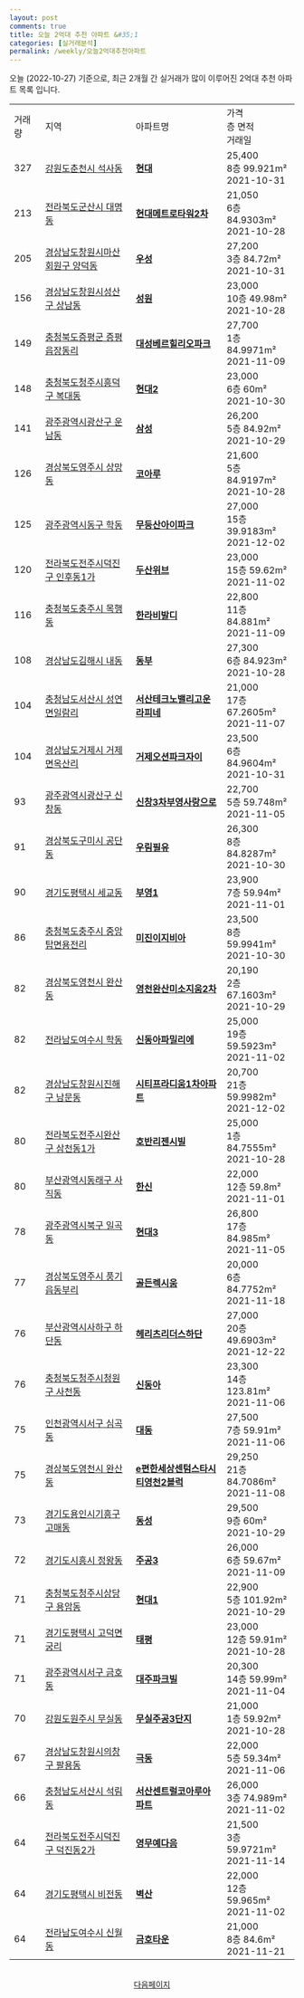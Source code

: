 ```yaml
---
layout: post
comments: true
title: 오늘 2억대 추천 아파트 &#35;1
categories: [실거래분석]
permalink: /weekly/오늘2억대추천아파트
---
```


오늘 (2022-10-27) 기준으로, 최근 2개월 간 실거래가 많이 이루어진 2억대 추천 아파트 목록 입니다.

<table class="sortable">
  <tr>
    <td>거래량</td>
    <td>지역</td>
    <td>아파트명</td>
    <td>가격<br>층 면적<br>거래일</td>
  </tr>

  <tr class="item">
    <td>327</td>
    <td><a href="/apt/강원도춘천시석사동">강원도춘천시 석사동</a></td>
    <td style="font-weight: bold;"><a href="/apt/강원도춘천시석사동현대">현대</a></td>
    <td>25,400<br>8층  99.921m²<br>2021-10-31</td>
  </tr>

  <tr class="item">
    <td>213</td>
    <td><a href="/apt/전라북도군산시대명동">전라북도군산시 대명동</a></td>
    <td style="font-weight: bold;"><a href="/apt/전라북도군산시대명동현대메트로타워2차">현대메트로타워2차</a></td>
    <td>21,050<br>6층  84.9303m²<br>2021-10-28</td>
  </tr>

  <tr class="item">
    <td>205</td>
    <td><a href="/apt/경상남도창원시마산회원구양덕동">경상남도창원시마산회원구 양덕동</a></td>
    <td style="font-weight: bold;"><a href="/apt/경상남도창원시마산회원구양덕동우성">우성</a></td>
    <td>27,200<br>3층  84.72m²<br>2021-10-31</td>
  </tr>

  <tr class="item">
    <td>156</td>
    <td><a href="/apt/경상남도창원시성산구상남동">경상남도창원시성산구 상남동</a></td>
    <td style="font-weight: bold;"><a href="/apt/경상남도창원시성산구상남동성원">성원</a></td>
    <td>23,000<br>10층  49.98m²<br>2021-10-28</td>
  </tr>

  <tr class="item">
    <td>149</td>
    <td><a href="/apt/충청북도증평군증평읍장동리">충청북도증평군 증평읍장동리</a></td>
    <td style="font-weight: bold;"><a href="/apt/충청북도증평군증평읍장동리대성베르힐리오파크">대성베르힐리오파크</a></td>
    <td>27,700<br>1층  84.9971m²<br>2021-11-09</td>
  </tr>

  <tr class="item">
    <td>148</td>
    <td><a href="/apt/충청북도청주시흥덕구복대동">충청북도청주시흥덕구 복대동</a></td>
    <td style="font-weight: bold;"><a href="/apt/충청북도청주시흥덕구복대동현대2">현대2</a></td>
    <td>23,000<br>6층  60m²<br>2021-10-30</td>
  </tr>

  <tr class="item">
    <td>141</td>
    <td><a href="/apt/광주광역시광산구운남동">광주광역시광산구 운남동</a></td>
    <td style="font-weight: bold;"><a href="/apt/광주광역시광산구운남동삼성">삼성</a></td>
    <td>26,200<br>5층  84.92m²<br>2021-10-29</td>
  </tr>

  <tr class="item">
    <td>126</td>
    <td><a href="/apt/경상북도영주시상망동">경상북도영주시 상망동</a></td>
    <td style="font-weight: bold;"><a href="/apt/경상북도영주시상망동코아루">코아루</a></td>
    <td>21,600<br>5층  84.9197m²<br>2021-10-28</td>
  </tr>

  <tr class="item">
    <td>125</td>
    <td><a href="/apt/광주광역시동구학동">광주광역시동구 학동</a></td>
    <td style="font-weight: bold;"><a href="/apt/광주광역시동구학동무등산아이파크">무등산아이파크</a></td>
    <td>27,000<br>15층  39.9183m²<br>2021-12-02</td>
  </tr>

  <tr class="item">
    <td>120</td>
    <td><a href="/apt/전라북도전주시덕진구인후동1가">전라북도전주시덕진구 인후동1가</a></td>
    <td style="font-weight: bold;"><a href="/apt/전라북도전주시덕진구인후동1가두산위브">두산위브</a></td>
    <td>23,000<br>15층  59.62m²<br>2021-11-02</td>
  </tr>

  <tr class="item">
    <td>116</td>
    <td><a href="/apt/충청북도충주시목행동">충청북도충주시 목행동</a></td>
    <td style="font-weight: bold;"><a href="/apt/충청북도충주시목행동한라비발디">한라비발디</a></td>
    <td>22,800<br>11층  84.881m²<br>2021-11-09</td>
  </tr>

  <tr class="item">
    <td>108</td>
    <td><a href="/apt/경상남도김해시내동">경상남도김해시 내동</a></td>
    <td style="font-weight: bold;"><a href="/apt/경상남도김해시내동동부">동부</a></td>
    <td>27,300<br>6층  84.923m²<br>2021-10-28</td>
  </tr>

  <tr class="item">
    <td>104</td>
    <td><a href="/apt/충청남도서산시성연면일람리">충청남도서산시 성연면일람리</a></td>
    <td style="font-weight: bold;"><a href="/apt/충청남도서산시성연면일람리서산테크노밸리고운라피네">서산테크노밸리고운라피네</a></td>
    <td>21,000<br>17층  67.2605m²<br>2021-11-07</td>
  </tr>

  <tr class="item">
    <td>104</td>
    <td><a href="/apt/경상남도거제시거제면옥산리">경상남도거제시 거제면옥산리</a></td>
    <td style="font-weight: bold;"><a href="/apt/경상남도거제시거제면옥산리거제오션파크자이">거제오션파크자이</a></td>
    <td>23,500<br>6층  84.9604m²<br>2021-10-31</td>
  </tr>

  <tr class="item">
    <td>93</td>
    <td><a href="/apt/광주광역시광산구신창동">광주광역시광산구 신창동</a></td>
    <td style="font-weight: bold;"><a href="/apt/광주광역시광산구신창동신창3차부영사랑으로">신창3차부영사랑으로</a></td>
    <td>22,700<br>5층  59.748m²<br>2021-11-05</td>
  </tr>

  <tr class="item">
    <td>91</td>
    <td><a href="/apt/경상북도구미시공단동">경상북도구미시 공단동</a></td>
    <td style="font-weight: bold;"><a href="/apt/경상북도구미시공단동우림필유">우림필유</a></td>
    <td>26,300<br>8층  84.8287m²<br>2021-10-30</td>
  </tr>

  <tr class="item">
    <td>90</td>
    <td><a href="/apt/경기도평택시세교동">경기도평택시 세교동</a></td>
    <td style="font-weight: bold;"><a href="/apt/경기도평택시세교동부영1">부영1</a></td>
    <td>23,900<br>7층  59.94m²<br>2021-11-01</td>
  </tr>

  <tr class="item">
    <td>86</td>
    <td><a href="/apt/충청북도충주시중앙탑면용전리">충청북도충주시 중앙탑면용전리</a></td>
    <td style="font-weight: bold;"><a href="/apt/충청북도충주시중앙탑면용전리미진이지비아">미진이지비아</a></td>
    <td>23,500<br>8층  59.9941m²<br>2021-10-30</td>
  </tr>

  <tr class="item">
    <td>82</td>
    <td><a href="/apt/경상북도영천시완산동">경상북도영천시 완산동</a></td>
    <td style="font-weight: bold;"><a href="/apt/경상북도영천시완산동영천완산미소지움2차">영천완산미소지움2차</a></td>
    <td>20,190<br>2층  67.1603m²<br>2021-10-29</td>
  </tr>

  <tr class="item">
    <td>82</td>
    <td><a href="/apt/전라남도여수시학동">전라남도여수시 학동</a></td>
    <td style="font-weight: bold;"><a href="/apt/전라남도여수시학동신동아파밀리에">신동아파밀리에</a></td>
    <td>25,000<br>19층  59.5923m²<br>2021-11-02</td>
  </tr>

  <tr class="item">
    <td>82</td>
    <td><a href="/apt/경상남도창원시진해구남문동">경상남도창원시진해구 남문동</a></td>
    <td style="font-weight: bold;"><a href="/apt/경상남도창원시진해구남문동시티프라디움1차아파트">시티프라디움1차아파트</a></td>
    <td>20,700<br>21층  59.9982m²<br>2021-12-02</td>
  </tr>

  <tr class="item">
    <td>80</td>
    <td><a href="/apt/전라북도전주시완산구삼천동1가">전라북도전주시완산구 삼천동1가</a></td>
    <td style="font-weight: bold;"><a href="/apt/전라북도전주시완산구삼천동1가호반리젠시빌">호반리젠시빌</a></td>
    <td>25,000<br>1층  84.7555m²<br>2021-10-28</td>
  </tr>

  <tr class="item">
    <td>80</td>
    <td><a href="/apt/부산광역시동래구사직동">부산광역시동래구 사직동</a></td>
    <td style="font-weight: bold;"><a href="/apt/부산광역시동래구사직동한신">한신</a></td>
    <td>22,000<br>12층  59.8m²<br>2021-11-01</td>
  </tr>

  <tr class="item">
    <td>78</td>
    <td><a href="/apt/광주광역시북구일곡동">광주광역시북구 일곡동</a></td>
    <td style="font-weight: bold;"><a href="/apt/광주광역시북구일곡동현대3">현대3</a></td>
    <td>26,800<br>17층  84.985m²<br>2021-11-05</td>
  </tr>

  <tr class="item">
    <td>77</td>
    <td><a href="/apt/경상북도영주시풍기읍동부리">경상북도영주시 풍기읍동부리</a></td>
    <td style="font-weight: bold;"><a href="/apt/경상북도영주시풍기읍동부리골든렉시움">골든렉시움</a></td>
    <td>20,000<br>6층  84.7752m²<br>2021-11-18</td>
  </tr>

  <tr class="item">
    <td>76</td>
    <td><a href="/apt/부산광역시사하구하단동">부산광역시사하구 하단동</a></td>
    <td style="font-weight: bold;"><a href="/apt/부산광역시사하구하단동헤리츠리더스하단">헤리츠리더스하단</a></td>
    <td>27,000<br>20층  49.6903m²<br>2021-12-22</td>
  </tr>

  <tr class="item">
    <td>76</td>
    <td><a href="/apt/충청북도청주시청원구사천동">충청북도청주시청원구 사천동</a></td>
    <td style="font-weight: bold;"><a href="/apt/충청북도청주시청원구사천동신동아">신동아</a></td>
    <td>23,300<br>14층  123.81m²<br>2021-11-06</td>
  </tr>

  <tr class="item">
    <td>75</td>
    <td><a href="/apt/인천광역시서구심곡동">인천광역시서구 심곡동</a></td>
    <td style="font-weight: bold;"><a href="/apt/인천광역시서구심곡동대동">대동</a></td>
    <td>27,500<br>7층  59.91m²<br>2021-11-06</td>
  </tr>

  <tr class="item">
    <td>75</td>
    <td><a href="/apt/경상북도영천시완산동">경상북도영천시 완산동</a></td>
    <td style="font-weight: bold;"><a href="/apt/경상북도영천시완산동e편한세상센텀스타시티영천2블럭">e편한세상센텀스타시티영천2블럭</a></td>
    <td>29,250<br>21층  84.7086m²<br>2021-11-08</td>
  </tr>

  <tr class="item">
    <td>73</td>
    <td><a href="/apt/경기도용인시기흥구고매동">경기도용인시기흥구 고매동</a></td>
    <td style="font-weight: bold;"><a href="/apt/경기도용인시기흥구고매동동성">동성</a></td>
    <td>29,500<br>9층  60m²<br>2021-10-29</td>
  </tr>

  <tr class="item">
    <td>72</td>
    <td><a href="/apt/경기도시흥시정왕동">경기도시흥시 정왕동</a></td>
    <td style="font-weight: bold;"><a href="/apt/경기도시흥시정왕동주공3">주공3</a></td>
    <td>26,000<br>6층  59.67m²<br>2021-11-09</td>
  </tr>

  <tr class="item">
    <td>71</td>
    <td><a href="/apt/충청북도청주시상당구용암동">충청북도청주시상당구 용암동</a></td>
    <td style="font-weight: bold;"><a href="/apt/충청북도청주시상당구용암동현대1">현대1</a></td>
    <td>22,900<br>5층  101.92m²<br>2021-10-29</td>
  </tr>

  <tr class="item">
    <td>71</td>
    <td><a href="/apt/경기도평택시고덕면궁리">경기도평택시 고덕면궁리</a></td>
    <td style="font-weight: bold;"><a href="/apt/경기도평택시고덕면궁리태평">태평</a></td>
    <td>23,000<br>12층  59.91m²<br>2021-10-28</td>
  </tr>

  <tr class="item">
    <td>71</td>
    <td><a href="/apt/광주광역시서구금호동">광주광역시서구 금호동</a></td>
    <td style="font-weight: bold;"><a href="/apt/광주광역시서구금호동대주파크빌">대주파크빌</a></td>
    <td>20,300<br>14층  59.99m²<br>2021-11-04</td>
  </tr>

  <tr class="item">
    <td>70</td>
    <td><a href="/apt/강원도원주시무실동">강원도원주시 무실동</a></td>
    <td style="font-weight: bold;"><a href="/apt/강원도원주시무실동무실주공3단지">무실주공3단지</a></td>
    <td>21,000<br>1층  59.92m²<br>2021-10-28</td>
  </tr>

  <tr class="item">
    <td>67</td>
    <td><a href="/apt/경상남도창원시의창구팔용동">경상남도창원시의창구 팔용동</a></td>
    <td style="font-weight: bold;"><a href="/apt/경상남도창원시의창구팔용동극동">극동</a></td>
    <td>22,000<br>5층  59.34m²<br>2021-11-06</td>
  </tr>

  <tr class="item">
    <td>66</td>
    <td><a href="/apt/충청남도서산시석림동">충청남도서산시 석림동</a></td>
    <td style="font-weight: bold;"><a href="/apt/충청남도서산시석림동서산센트럴코아루아파트">서산센트럴코아루아파트</a></td>
    <td>26,000<br>3층  74.989m²<br>2021-11-02</td>
  </tr>

  <tr class="item">
    <td>64</td>
    <td><a href="/apt/전라북도전주시덕진구덕진동2가">전라북도전주시덕진구 덕진동2가</a></td>
    <td style="font-weight: bold;"><a href="/apt/전라북도전주시덕진구덕진동2가영무예다음">영무예다음</a></td>
    <td>21,500<br>3층  59.9721m²<br>2021-11-14</td>
  </tr>

  <tr class="item">
    <td>64</td>
    <td><a href="/apt/경기도평택시비전동">경기도평택시 비전동</a></td>
    <td style="font-weight: bold;"><a href="/apt/경기도평택시비전동벽산">벽산</a></td>
    <td>22,000<br>12층  59.965m²<br>2021-11-02</td>
  </tr>

  <tr class="item">
    <td>64</td>
    <td><a href="/apt/전라남도여수시신월동">전라남도여수시 신월동</a></td>
    <td style="font-weight: bold;"><a href="/apt/전라남도여수시신월동금호타운">금호타운</a></td>
    <td>21,000<br>8층  84.6m²<br>2021-11-21</td>
  </tr>

  <tr>
      <script async src="https://pagead2.googlesyndication.com/pagead/js/adsbygoogle.js?client=ca-pub-3485438051770037"
          crossorigin="anonymous"></script>
      <ins class="adsbygoogle"
          style="display:block"
          data-ad-format="fluid"
          data-ad-layout-key="-fb+5w+4e-db+86"
          data-ad-client="ca-pub-3485438051770037"
          data-ad-slot="1827090281"></ins>
      <script>
          (adsbygoogle = window.adsbygoogle || []).push({});
      </script>
  </tr>
    
</table>

<br>
<center><a href="/weekly/오늘2억대추천아파트2">다음페이지</a></center>
<br><br>
